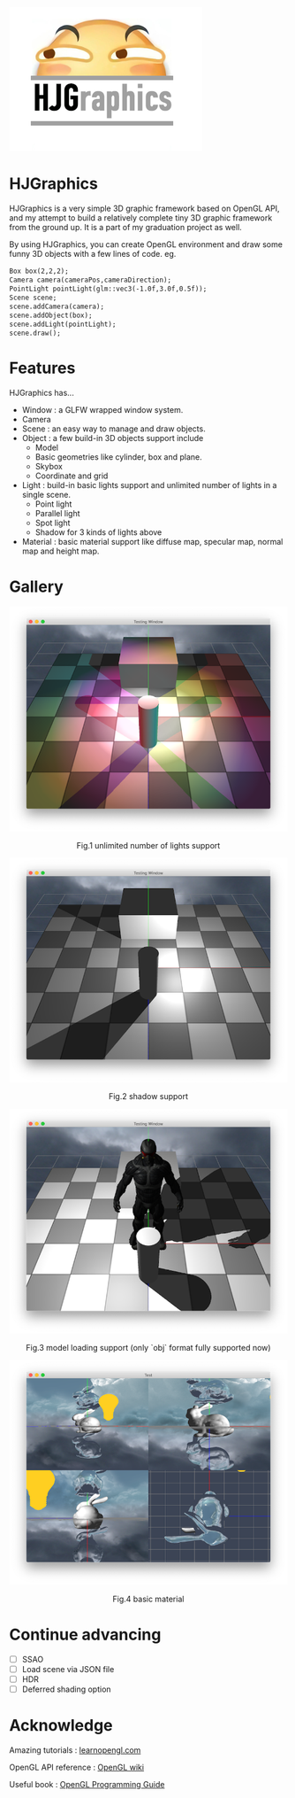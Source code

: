 ![HJGraphics](Attachments/HJGraphics.png)
# HJGraphics
HJGraphics is a very simple 3D graphic framework based on OpenGL API, and my attempt to build a relatively complete tiny 3D graphic framework from the ground up. It is a part of my graduation project as well.

By using HJGraphics, you can create OpenGL environment and draw some funny 3D objects with  a few lines of code.
eg.
```
Box box(2,2,2);
Camera camera(cameraPos,cameraDirection);
PointLight pointLight(glm::vec3(-1.0f,3.0f,0.5f));
Scene scene;
scene.addCamera(camera);
scene.addObject(box);
scene.addLight(pointLight);
scene.draw();
```

# Features
HJGraphics has...

* Window : a GLFW wrapped window system.
* Camera 
* Scene : an easy way to manage and draw objects.
* Object : a few build-in 3D objects support include
    * Model 
    * Basic geometries like cylinder, box and plane. 
    * Skybox
    * Coordinate and grid
* Light : build-in basic lights support and unlimited number of lights in a single scene.
    * Point light
    * Parallel light
    * Spot light
    * Shadow for 3 kinds of lights above 
* Material : basic material support like diffuse map, specular map, normal map and height map.

# Gallery
![](Attachments/multiLight.png)

<center>Fig.1 unlimited number of lights support</center>

![](Attachments/pointLightShadow.png)

<center>Fig.2 shadow support</center>

![](Attachments/modelLoading.png)

<center>Fig.3 model loading support (only `obj` format fully supported now)</center>

![](Attachments/material.png)

<center>Fig.4 basic material</center>

# Continue advancing
- [ ] SSAO
- [ ] Load scene via JSON file
- [ ] HDR
- [ ] Deferred shading option

# Acknowledge
Amazing tutorials : [learnopengl.com](https://www.learnopengl.com)

OpenGL API reference : [OpenGL wiki](https://www.khronos.org/opengl/wiki/)

Useful book : [OpenGL Programming Guide](https://book.douban.com/subject/26925331/)

